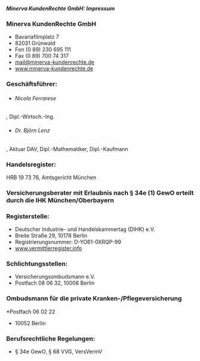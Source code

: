 ##### Minerva KundenRechte GmbH: Impressum

### Minerva KundenRechte GmbH
* Bavariafilmplatz 7
* 82031 Grünwald
* Fon (0 89) 230 695 111
* Fax (0 89) 700 74 317
* mail@minerva-kundenrechte.de
* www.minerva-kundenrechte.de

### Geschäftsführer:
* ###### Nicola Ferrarese
, Dipl.-Wirtsch.-Ing.
* ###### Dr. Björn Lenz
, Aktuar DAV, Dipl.-Mathematiker, Dipl.-Kaufmann

### Handelsregister:
HRB 19 73 76, Amtsgericht München

### Versicherungsberater mit Erlaubnis nach § 34e (1) GewO erteilt durch die IHK München/Oberbayern

### Registerstelle: 
* Deutscher Industrie- und Handelskammertag (DIHK) e.V. 
* Breite Straße 29, 10178 Berlin 
* Registrierungsnummer: D-YO61-0XRQP-99
* www.vermittlerregister.info

### Schlichtungsstellen: 
* Versicherungsombudsmann e.V.
* Postfach 08 06 32, 10006 Berlin

### Ombudsmann für die private Kranken-/Pflegeversicherung 
*Postfach 06 02 22
* 10052 Berlin

### Berufsrechtliche Regelungen:
* § 34e GewO, § 68 VVG, VersVermV

